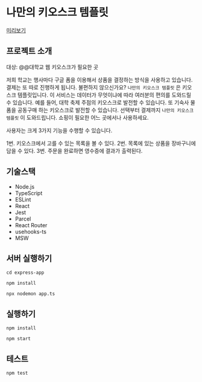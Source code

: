 # 나만의 키오스크 템플릿

[미리보기](/img.png)

## 프로젝트 소개

대상: @@대학교 웹 키오스크가 필요한 곳

저희 학교는 행사마다 구글 폼을 이용해서 상품을 결정하는 방식을 사용하고 있습니다. 결제는 또 따로 진행하게 됩니다. 불편하지 않으신가요?
`나만의 키오스크 템플릿` 은 키오스크 템플릿입니다. 이 서비스는 데이터가 무엇이냐에 따라 여러분의 편의를 도와드릴 수 있습니다. 예를 들어, 대학 축제 주점의 키오스크로 발전할 수 있습니다. 또 기숙사 물품을 공동구매 하는 키오스크로 발전할 수 있습니다. 선택부터 결제까지 `나만의 키오스크 템플릿` 이 도와드립니다. 쇼핑이 필요한 어느 곳에서나 사용하세요.

사용자는 크게 3가지 기능을 수행할 수 있습니다.

1번. 키오스크에서 고를 수 있는 목록을 볼 수 있다.
2번. 목록에 있는 상품을 장바구니에 담을 수 있다.
3번. 주문을 완료하면 영수증에 결과가 출력된다.

## 기술스택

- Node.js
- TypeScript
- ESLint
- React
- Jest
- Parcel
- React Router
- usehooks-ts
- MSW

## 서버 실행하기

```shell
cd express-app

npm install

npx nodemon app.ts
```

## 실행하기

```shell
npm install

npm start
```

## 테스트

```shell
npm test
```
